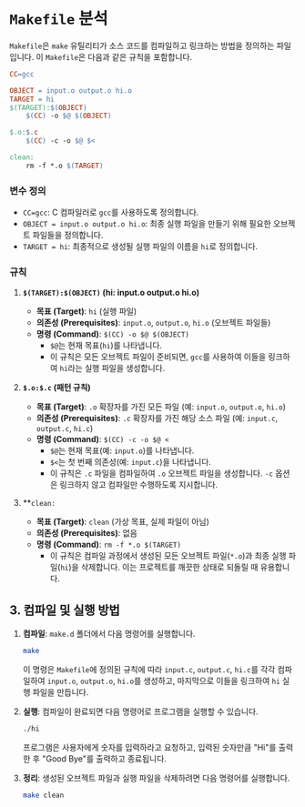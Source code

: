 # `Makefile` 분석

`Makefile`은 `make` 유틸리티가 소스 코드를 컴파일하고 링크하는 방법을 정의하는 파일입니다. 이 `Makefile`은 다음과 같은 규칙을 포함합니다.

```makefile
CC=gcc

OBJECT = input.o output.o hi.o
TARGET = hi
$(TARGET):$(OBJECT)
	$(CC) -o $@ $(OBJECT)

$.o:$.c
	$(CC) -c -o $@ $<

clean:
	rm -f *.o $(TARGET)
```

### 변수 정의

-   `CC=gcc`: C 컴파일러로 `gcc`를 사용하도록 정의합니다.
-   `OBJECT = input.o output.o hi.o`: 최종 실행 파일을 만들기 위해 필요한 오브젝트 파일들을 정의합니다.
-   `TARGET = hi`: 최종적으로 생성될 실행 파일의 이름을 `hi`로 정의합니다.

### 규칙

1.  **`$(TARGET):$(OBJECT)` (hi: input.o output.o hi.o)**
    -   **목표 (Target)**: `hi` (실행 파일)
    -   **의존성 (Prerequisites)**: `input.o`, `output.o`, `hi.o` (오브젝트 파일들)
    -   **명령 (Command)**: `$(CC) -o $@ $(OBJECT)`
        -   `$@`는 현재 목표(`hi`)를 나타냅니다.
        -   이 규칙은 모든 오브젝트 파일이 준비되면, `gcc`를 사용하여 이들을 링크하여 `hi`라는 실행 파일을 생성합니다.

2.  **`$.o:$.c` (패턴 규칙)**
    -   **목표 (Target)**: `.o` 확장자를 가진 모든 파일 (예: `input.o`, `output.o`, `hi.o`)
    -   **의존성 (Prerequisites)**: `.c` 확장자를 가진 해당 소스 파일 (예: `input.c`, `output.c`, `hi.c`)
    -   **명령 (Command)**: `$(CC) -c -o $@ <
`
        -   `$@`는 현재 목표(예: `input.o`)를 나타냅니다.
        -   `$<`는 첫 번째 의존성(예: `input.c`)을 나타냅니다.
        -   이 규칙은 `.c` 파일을 컴파일하여 `.o` 오브젝트 파일을 생성합니다. `-c` 옵션은 링크하지 않고 컴파일만 수행하도록 지시합니다.

3.  **`clean:`
    -   **목표 (Target)**: `clean` (가상 목표, 실제 파일이 아님)
    -   **의존성 (Prerequisites)**: 없음
    -   **명령 (Command)**: `rm -f *.o $(TARGET)`
        -   이 규칙은 컴파일 과정에서 생성된 모든 오브젝트 파일(`*.o`)과 최종 실행 파일(`hi`)을 삭제합니다. 이는 프로젝트를 깨끗한 상태로 되돌릴 때 유용합니다.

## 3. 컴파일 및 실행 방법

1.  **컴파일**: `make.d` 폴더에서 다음 명령어를 실행합니다.

    ```bash
    make
    ```

    이 명령은 `Makefile`에 정의된 규칙에 따라 `input.c`, `output.c`, `hi.c`를 각각 컴파일하여 `input.o`, `output.o`, `hi.o`를 생성하고, 마지막으로 이들을 링크하여 `hi` 실행 파일을 만듭니다.

2.  **실행**: 컴파일이 완료되면 다음 명령어로 프로그램을 실행할 수 있습니다.

    ```bash
    ./hi
    ```

    프로그램은 사용자에게 숫자를 입력하라고 요청하고, 입력된 숫자만큼 "Hi"를 출력한 후 "Good Bye"를 출력하고 종료됩니다.

3.  **정리**: 생성된 오브젝트 파일과 실행 파일을 삭제하려면 다음 명령어를 실행합니다.

    ```bash
    make clean
    ```
